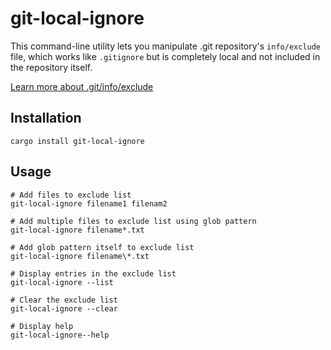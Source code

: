 # git-local-ignore

This command-line utility lets you manipulate .git repository's `info/exclude` file, which works like `.gitignore`
but is completely local and not included in the repository itself. 

[Learn more about .git/info/exclude](https://git-scm.com/docs/gitignore)

## Installation

    cargo install git-local-ignore
    
## Usage

    # Add files to exclude list
    git-local-ignore filename1 filenam2
    
    # Add multiple files to exclude list using glob pattern
    git-local-ignore filename*.txt
    
    # Add glob pattern itself to exclude list
    git-local-ignore filename\*.txt
    
    # Display entries in the exclude list
    git-local-ignore --list
    
    # Clear the exclude list
    git-local-ignore --clear
    
    # Display help
    git-local-ignore--help